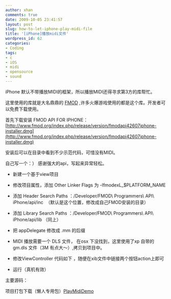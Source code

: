 ```yaml
---
author: xhan
comments: true
date: 2009-10-05 23:41:57
layout: post
slug: how-to-let-iphone-play-midi-file
title: '[iPhone]播放midi文件'
wordpress_id: 62
categories:
- Coding
tags:
- c
- iOS
- midi
- opensource
- sound
---
```


iPhone 默认不带播放MIDI的框架，所以播放MIDI还得寻求第3方的库帮忙。

这里使用的库就是大名鼎鼎的 [FMOD](http://www.fmod.org/) ,许多火爆游戏使用的都是这个库。开发者可以免费下载使用。

首先下载安装 FMOD API FOR IPHONE：
[http://www.fmod.org/index.php/release/version/fmodapi42607iphone-installer.dmg](http://www.fmod.org/index.php/release/version/fmodapi42607iphone-installer.dmg)

安装后可以在目录中看到不少示范代码，可惜没有MIDI。

自己写一个：）
感谢强大的api，写起来异常轻松。



	
  * 新建一个基于view项目

	
  * 修改项目属性，添加 Other Linker Flags 为 -lfmodexL_$PLATFORM_NAME

	
  * 添加 Header Search Paths ：/Developer/FMOD\ Programmers\ API\ iPhone/api/inc  （默认是这个位置，修改成自己FMOD安装的目录）

	
  * 添加 Library Search Paths ：/Developer/FMOD\ Programmers\ API\ iPhone/api/lib （同上）

	
  * 把 appDelegate 修改成 .mm 的后缀

	
  * MIDI 播放需要一个 DLS 文件， 在osx 下没找到，这里使用了xp 自带的 gm.dls 文件（3M 有点大～）,拷贝到项目中。

	
  * 修改ViewController 代码如下 ，随便在xib文件中链接两个按钮action上即可

	
  * 运行（真机有效）


主要源码：<!-- more -->



项目打包下载（懒人专用包）[PlayMidiDemo](http://ixhan.com/wp-content/uploads/2009/10/PlayMidiDemo.zip)
